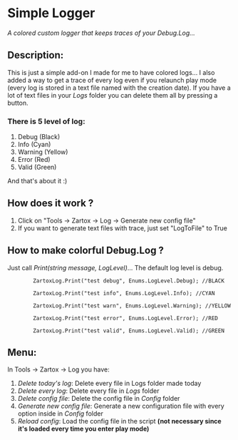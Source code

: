 # Simple Logger
*A colored custom logger that keeps traces of your Debug.Log...*

## Description:
This is just a simple add-on I made for me to have colored logs... I also added a way to get a trace of every log even if you relaunch play mode (every log is stored in a text file named with the creation date).
If you have a lot of text files in your *Logs* folder you can delete them all by pressing a button.

### There is 5 level of log: 
1. Debug (Black)
2. Info (Cyan)
3. Warning (Yellow)
4. Error (Red)
5. Valid (Green)

And that's about it :)

## How does it work ?
1. Click on "Tools → Zartox → Log → Generate new config file"
2. If you want to generate text files with trace, just set "LogToFile" to True

## How to make colorful Debug.Log ?
Just call *Print(string message, LogLevel)*... The default log level is debug.

```
        ZartoxLog.Print("test debug", Enums.LogLevel.Debug); //BLACK

        ZartoxLog.Print("test info", Enums.LogLevel.Info); //CYAN

        ZartoxLog.Print("test warn", Enums.LogLevel.Warning); //YELLOW

        ZartoxLog.Print("test error", Enums.LogLevel.Error); //RED

        ZartoxLog.Print("test valid", Enums.LogLevel.Valid); //GREEN
```

## Menu:
In Tools → Zartox → Log you have:

1. *Delete today's log*: Delete every file in Logs folder made today
2. *Delete every log*: Delete every file in *Logs* folder
3. *Delete config file*: Delete the config file in *Config* folder
4. *Generate new config file*: Generate a new configuration file with every option inside in *Config* folder
5. *Reload config*: Load the config file in the script **(not necessary since it's loaded every time you enter play mode)**




